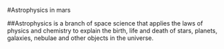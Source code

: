 #Astrophysics in mars

##Astrophysics is a branch of space science that applies the laws of physics and chemistry to explain the birth, life and death of stars, planets, galaxies, nebulae and other objects in the universe. 

###
